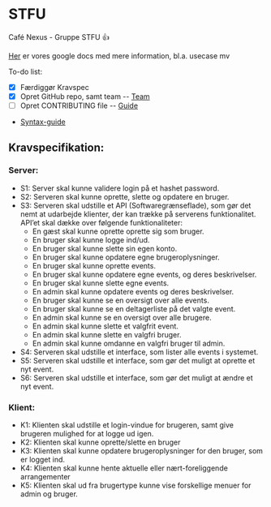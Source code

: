 # STFU
Café Nexus - Gruppe STFU :+1: 

[Her](https://docs.google.com/document/d/1_j1ZEVx0nU_N87oObxM9vNFDwwM2IIOCrq8Y3ME7hMY/edit?usp=sharing) er vores google docs med mere information, bl.a. usecase mv

 To-do list:
- [x] Færdiggør Kravspec
- [x] Opret GitHub repo, samt team -- [Team](https://github.com/orgs/Distribuerede-Systemer-2017/teams/gruppe-stfu/members) 
- [ ] Opret CONTRIBUTING file -- [Guide](https://github.com/blog/1184-contributing-guidelines)

- [Syntax-guide](https://help.github.com/articles/basic-writing-and-formatting-syntax)


## Kravspecifikation:

### Server:
- S1: Server skal kunne validere login på et hashet password.
- S2: Serveren skal kunne oprette, slette og opdatere en bruger.
- S3: Serveren skal udstille et API (Softwaregrænseflade), som gør det nemt at udarbejde klienter, der kan trække på serverens funktionalitet. API’et skal dække over følgende funktionaliteter:
   - En gæst skal kunne oprette oprette sig som bruger.
   - En bruger skal kunne logge ind/ud.
   - En bruger skal kunne slette sin egen konto.
   - En bruger skal kunne opdatere egne brugeroplysninger.
   - En bruger skal kunne oprette events.
   - En bruger skal kunne opdatere egne events, og deres beskrivelser. 
   - En bruger skal kunne slette egne events. 
   - En admin skal kunne opdatere events og deres beskrivelser.
   - En bruger skal kunne se en oversigt over alle events.
   - En bruger skal kunne se en deltagerliste på det valgte event.
   - En admin skal kunne se en oversigt over alle brugere. 
   - En admin skal kunne slette et valgfrit event.
   - En admin skal kunne slette en valgfri bruger. 
   - En admin skal kunne omdanne en valgfri bruger til admin.
- S4: Serveren skal udstille et interface, som lister alle events i systemet. 
- S5: Serveren skal udstille et interface, som gør det muligt at oprette et nyt event.
- S6: Serveren skal udstille et interface, som gør det muligt at ændre et nyt event.

### Klient:
- K1: Klienten skal udstille et login-vindue for brugeren, samt give brugeren mulighed for at logge ud igen. 
- K2: Klienten skal kunne oprette/slette en bruger
- K3: Klienten skal kunne opdatere brugeroplysninger for den bruger, som er logget ind. 
- K4: Klienten skal kunne hente aktuelle eller nært-foreliggende arrangementer
- K5: Klienten skal ud fra brugertype kunne vise forskellige menuer for admin og bruger. 

